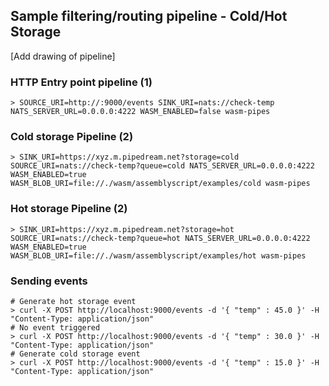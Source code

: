 ## Sample filtering/routing pipeline - Cold/Hot Storage

[Add drawing of pipeline]

### HTTP Entry point pipeline (1)

```
> SOURCE_URI=http://:9000/events SINK_URI=nats://check-temp NATS_SERVER_URL=0.0.0.0:4222 WASM_ENABLED=false wasm-pipes
```

### Cold storage Pipeline (2)

```
> SINK_URI=https://xyz.m.pipedream.net?storage=cold SOURCE_URI=nats://check-temp?queue=cold NATS_SERVER_URL=0.0.0.0:4222 WASM_ENABLED=true WASM_BLOB_URI=file://./wasm/assemblyscript/examples/cold wasm-pipes
```

### Hot storage Pipeline (2)

```
> SINK_URI=https://xyz.m.pipedream.net?storage=hot SOURCE_URI=nats://check-temp?queue=hot NATS_SERVER_URL=0.0.0.0:4222 WASM_ENABLED=true WASM_BLOB_URI=file://./wasm/assemblyscript/examples/hot wasm-pipes
```

### Sending events

```
# Generate hot storage event
> curl -X POST http://localhost:9000/events -d '{ "temp" : 45.0 }' -H "Content-Type: application/json"
# No event triggered
> curl -X POST http://localhost:9000/events -d '{ "temp" : 30.0 }' -H "Content-Type: application/json"
# Generate cold storage event
> curl -X POST http://localhost:9000/events -d '{ "temp" : 15.0 }' -H "Content-Type: application/json"
```
